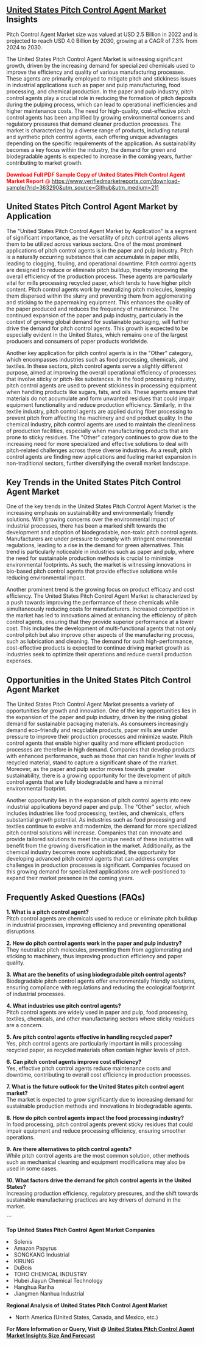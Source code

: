 <h2><a href="https://www.verifiedmarketreports.com/download-sample/?rid=363290&amp;utm_source=Github&amp;utm_medium=211" target="_blank">United States Pitch Control Agent Market</a> Insights</h2><p>Pitch Control Agent Market size was valued at USD 2.5 Billion in 2022 and is projected to reach USD 4.0 Billion by 2030, growing at a CAGR of 7.3% from 2024 to 2030.</p><p><p>The United States Pitch Control Agent Market is witnessing significant growth, driven by the increasing demand for specialized chemicals used to improve the efficiency and quality of various manufacturing processes. These agents are primarily employed to mitigate pitch and stickiness issues in industrial applications such as paper and pulp manufacturing, food processing, and chemical production. In the paper and pulp industry, pitch control agents play a crucial role in reducing the formation of pitch deposits during the pulping process, which can lead to operational inefficiencies and higher maintenance costs. The need for high-quality, cost-effective pitch control agents has been amplified by growing environmental concerns and regulatory pressures that demand cleaner production processes. The market is characterized by a diverse range of products, including natural and synthetic pitch control agents, each offering unique advantages depending on the specific requirements of the application. As sustainability becomes a key focus within the industry, the demand for green and biodegradable agents is expected to increase in the coming years, further contributing to market growth.<p><span class=""><span style="color: #ff0000;"><strong>Download Full PDF Sample Copy of United States Pitch Control Agent Market Report</strong> @ </span><a href="https://www.verifiedmarketreports.com/download-sample/?rid=363290&amp;utm_source=Github&amp;utm_medium=211" target="_blank">https://www.verifiedmarketreports.com/download-sample/?rid=363290&amp;utm_source=Github&amp;utm_medium=211</a></span></p></p><h2>United States Pitch Control Agent Market by Application</h2><p>The "United States Pitch Control Agent Market by Application" is a segment of significant importance, as the versatility of pitch control agents allows them to be utilized across various sectors. One of the most prominent applications of pitch control agents is in the paper and pulp industry. Pitch is a naturally occurring substance that can accumulate in paper mills, leading to clogging, fouling, and operational downtime. Pitch control agents are designed to reduce or eliminate pitch buildup, thereby improving the overall efficiency of the production process. These agents are particularly vital for mills processing recycled paper, which tends to have higher pitch content. Pitch control agents work by neutralizing pitch molecules, keeping them dispersed within the slurry and preventing them from agglomerating and sticking to the papermaking equipment. This enhances the quality of the paper produced and reduces the frequency of maintenance. The continued expansion of the paper and pulp industry, particularly in the context of growing global demand for sustainable packaging, will further drive the demand for pitch control agents. This growth is expected to be especially evident in the United States, which remains one of the largest producers and consumers of paper products worldwide.<p>Another key application for pitch control agents is in the "Other" category, which encompasses industries such as food processing, chemicals, and textiles. In these sectors, pitch control agents serve a slightly different purpose, aimed at improving the overall operational efficiency of processes that involve sticky or pitch-like substances. In the food processing industry, pitch control agents are used to prevent stickiness in processing equipment when handling products like sugars, fats, and oils. These agents ensure that materials do not accumulate and form unwanted residues that could impair equipment functionality and reduce production efficiency. Similarly, in the textile industry, pitch control agents are applied during fiber processing to prevent pitch from affecting the machinery and end product quality. In the chemical industry, pitch control agents are used to maintain the cleanliness of production facilities, especially when manufacturing products that are prone to sticky residues. The "Other" category continues to grow due to the increasing need for more specialized and effective solutions to deal with pitch-related challenges across these diverse industries. As a result, pitch control agents are finding new applications and fueling market expansion in non-traditional sectors, further diversifying the overall market landscape.</p><h2>Key Trends in the United States Pitch Control Agent Market</h2><p>One of the key trends in the United States Pitch Control Agent Market is the increasing emphasis on sustainability and environmentally friendly solutions. With growing concerns over the environmental impact of industrial processes, there has been a marked shift towards the development and adoption of biodegradable, non-toxic pitch control agents. Manufacturers are under pressure to comply with stringent environmental regulations, leading to a rise in the demand for green alternatives. This trend is particularly noticeable in industries such as paper and pulp, where the need for sustainable production methods is crucial to minimize environmental footprints. As such, the market is witnessing innovations in bio-based pitch control agents that provide effective solutions while reducing environmental impact.</p><p>Another prominent trend is the growing focus on product efficacy and cost efficiency. The United States Pitch Control Agent Market is characterized by a push towards improving the performance of these chemicals while simultaneously reducing costs for manufacturers. Increased competition in the market has led to innovations aimed at enhancing the efficiency of pitch control agents, ensuring that they provide superior performance at a lower cost. This includes the development of multi-functional agents that not only control pitch but also improve other aspects of the manufacturing process, such as lubrication and cleaning. The demand for such high-performance, cost-effective products is expected to continue driving market growth as industries seek to optimize their operations and reduce overall production expenses.</p><h2>Opportunities in the United States Pitch Control Agent Market</h2><p>The United States Pitch Control Agent Market presents a variety of opportunities for growth and innovation. One of the key opportunities lies in the expansion of the paper and pulp industry, driven by the rising global demand for sustainable packaging materials. As consumers increasingly demand eco-friendly and recyclable products, paper mills are under pressure to improve their production processes and minimize waste. Pitch control agents that enable higher quality and more efficient production processes are therefore in high demand. Companies that develop products with enhanced performance, such as those that can handle higher levels of recycled material, stand to capture a significant share of the market. Moreover, as the paper and pulp sector moves towards greater sustainability, there is a growing opportunity for the development of pitch control agents that are fully biodegradable and have a minimal environmental footprint.</p><p>Another opportunity lies in the expansion of pitch control agents into new industrial applications beyond paper and pulp. The "Other" sector, which includes industries like food processing, textiles, and chemicals, offers substantial growth potential. As industries such as food processing and textiles continue to evolve and modernize, the demand for more specialized pitch control solutions will increase. Companies that can innovate and provide tailored solutions to meet the unique needs of these industries will benefit from the growing diversification in the market. Additionally, as the chemical industry becomes more sophisticated, the opportunity for developing advanced pitch control agents that can address complex challenges in production processes is significant. Companies focused on this growing demand for specialized applications are well-positioned to expand their market presence in the coming years.</p><h2>Frequently Asked Questions (FAQs)</h2><p><strong>1. What is a pitch control agent?</strong> <br> Pitch control agents are chemicals used to reduce or eliminate pitch buildup in industrial processes, improving efficiency and preventing operational disruptions.</p><p><strong>2. How do pitch control agents work in the paper and pulp industry?</strong> <br> They neutralize pitch molecules, preventing them from agglomerating and sticking to machinery, thus improving production efficiency and paper quality.</p><p><strong>3. What are the benefits of using biodegradable pitch control agents?</strong> <br> Biodegradable pitch control agents offer environmentally friendly solutions, ensuring compliance with regulations and reducing the ecological footprint of industrial processes.</p><p><strong>4. What industries use pitch control agents?</strong> <br> Pitch control agents are widely used in paper and pulp, food processing, textiles, chemicals, and other manufacturing sectors where sticky residues are a concern.</p><p><strong>5. Are pitch control agents effective in handling recycled paper?</strong> <br> Yes, pitch control agents are particularly important in mills processing recycled paper, as recycled materials often contain higher levels of pitch.</p><p><strong>6. Can pitch control agents improve cost efficiency?</strong> <br> Yes, effective pitch control agents reduce maintenance costs and downtime, contributing to overall cost efficiency in production processes.</p><p><strong>7. What is the future outlook for the United States pitch control agent market?</strong> <br> The market is expected to grow significantly due to increasing demand for sustainable production methods and innovations in biodegradable agents.</p><p><strong>8. How do pitch control agents impact the food processing industry?</strong> <br> In food processing, pitch control agents prevent sticky residues that could impair equipment and reduce processing efficiency, ensuring smoother operations.</p><p><strong>9. Are there alternatives to pitch control agents?</strong> <br> While pitch control agents are the most common solution, other methods such as mechanical cleaning and equipment modifications may also be used in some cases.</p><p><strong>10. What factors drive the demand for pitch control agents in the United States?</strong> <br> Increasing production efficiency, regulatory pressures, and the shift towards sustainable manufacturing practices are key drivers of demand in the market.</p>```</p><p><strong>Top United States Pitch Control Agent Market Companies</strong></p><div data-test-id=""><p><li>Solenis</li><li> Amazon Papyrus</li><li> SONGKANG Industrial</li><li> KIRUNG</li><li> DuBois</li><li> TOHO CHEMICAL INDUSTRY</li><li> Hubei Jiayun Chemical Technology</li><li> Hanghua Rariha</li><li> Jiangmen Nanhua Industrial</li></p><div><strong>Regional Analysis of&nbsp;United States Pitch Control Agent Market</strong></div><ul><li dir="ltr"><p dir="ltr">North America&nbsp;(United States, Canada, and Mexico, etc.)</p></li></ul><p><strong>For More Information or Query, Visit @&nbsp;</strong><strong><a href="https://www.verifiedmarketreports.com/product/pitch-control-agent-market/?utm_source=Github&amp;utm_medium=211" target="_blank">United States Pitch Control Agent Market Insights Size And Forecast</a></strong></p></div>
